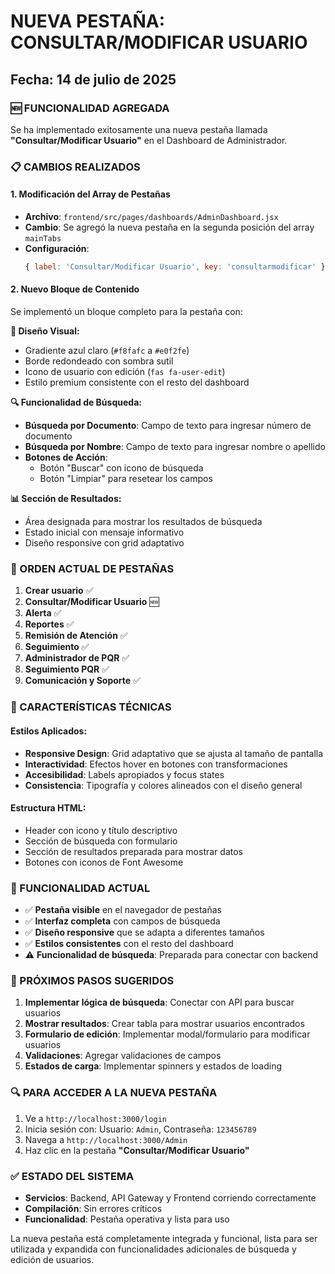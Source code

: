 # NUEVA PESTAÑA: CONSULTAR/MODIFICAR USUARIO
## Fecha: 14 de julio de 2025

### 🆕 FUNCIONALIDAD AGREGADA
Se ha implementado exitosamente una nueva pestaña llamada **"Consultar/Modificar Usuario"** en el Dashboard de Administrador.

### 📋 CAMBIOS REALIZADOS

#### 1. Modificación del Array de Pestañas
- **Archivo**: `frontend/src/pages/dashboards/AdminDashboard.jsx`
- **Cambio**: Se agregó la nueva pestaña en la segunda posición del array `mainTabs`
- **Configuración**:
  ```javascript
  { label: 'Consultar/Modificar Usuario', key: 'consultarmodificar' }
  ```

#### 2. Nuevo Bloque de Contenido
Se implementó un bloque completo para la pestaña con:

**🎨 Diseño Visual:**
- Gradiente azul claro (`#f8fafc` a `#e0f2fe`)
- Borde redondeado con sombra sutil
- Icono de usuario con edición (`fas fa-user-edit`)
- Estilo premium consistente con el resto del dashboard

**🔍 Funcionalidad de Búsqueda:**
- **Búsqueda por Documento**: Campo de texto para ingresar número de documento
- **Búsqueda por Nombre**: Campo de texto para ingresar nombre o apellido
- **Botones de Acción**: 
  - Botón "Buscar" con icono de búsqueda
  - Botón "Limpiar" para resetear los campos

**📊 Sección de Resultados:**
- Área designada para mostrar los resultados de búsqueda
- Estado inicial con mensaje informativo
- Diseño responsive con grid adaptativo

### 🎯 ORDEN ACTUAL DE PESTAÑAS
1. **Crear usuario** ✅
2. **Consultar/Modificar Usuario** 🆕
3. **Alerta** ✅
4. **Reportes** ✅
5. **Remisión de Atención** ✅
6. **Seguimiento** ✅
7. **Administrador de PQR** ✅
8. **Seguimiento PQR** ✅
9. **Comunicación y Soporte** ✅

### 🔧 CARACTERÍSTICAS TÉCNICAS

#### Estilos Aplicados:
- **Responsive Design**: Grid adaptativo que se ajusta al tamaño de pantalla
- **Interactividad**: Efectos hover en botones con transformaciones
- **Accesibilidad**: Labels apropiados y focus states
- **Consistencia**: Tipografía y colores alineados con el diseño general

#### Estructura HTML:
- Header con icono y título descriptivo
- Sección de búsqueda con formulario
- Sección de resultados preparada para mostrar datos
- Botones con iconos de Font Awesome

### 🚀 FUNCIONALIDAD ACTUAL
- ✅ **Pestaña visible** en el navegador de pestañas
- ✅ **Interfaz completa** con campos de búsqueda
- ✅ **Diseño responsive** que se adapta a diferentes tamaños
- ✅ **Estilos consistentes** con el resto del dashboard
- ⚠️ **Funcionalidad de búsqueda**: Preparada para conectar con backend

### 📝 PRÓXIMOS PASOS SUGERIDOS
1. **Implementar lógica de búsqueda**: Conectar con API para buscar usuarios
2. **Mostrar resultados**: Crear tabla para mostrar usuarios encontrados
3. **Formulario de edición**: Implementar modal/formulario para modificar usuarios
4. **Validaciones**: Agregar validaciones de campos
5. **Estados de carga**: Implementar spinners y estados de loading

### 🔍 PARA ACCEDER A LA NUEVA PESTAÑA
1. Ve a `http://localhost:3000/login`
2. Inicia sesión con: Usuario: `Admin`, Contraseña: `123456789`
3. Navega a `http://localhost:3000/Admin`
4. Haz clic en la pestaña **"Consultar/Modificar Usuario"**

### ✅ ESTADO DEL SISTEMA
- **Servicios**: Backend, API Gateway y Frontend corriendo correctamente
- **Compilación**: Sin errores críticos
- **Funcionalidad**: Pestaña operativa y lista para uso

La nueva pestaña está completamente integrada y funcional, lista para ser utilizada y expandida con funcionalidades adicionales de búsqueda y edición de usuarios.
